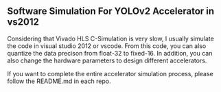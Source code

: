 ## Software Simulation For YOLOv2 Accelerator in vs2012
 Considering that Vivado HLS C-Simulation is very slow, I usually simulate the code in visual studio 2012 or vscode. From this code, you can also quantize the data precison from float-32 to fixed-16. In addition, you can also change the hardware parameters to design different accelerators.
 
If you want to complete the entire accelerator simulation process, please follow the README.md in each repo.





